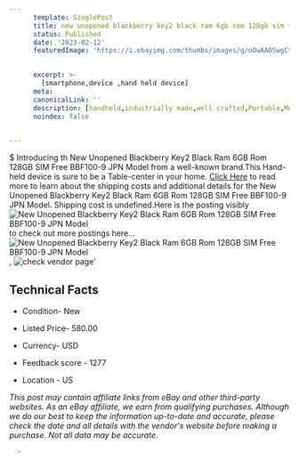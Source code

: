 ```yaml
---
      template: SinglePost
      title: new unopened blackberry key2 black ram 6gb rom 128gb sim free bbf100 9 jpn model
      status: Published
      date: '2023-02-12'
      featuredImage: 'https://i.ebayimg.com/thumbs/images/g/oOwAAOSwgCtiV~oT/s-l225.jpg'
       

      excerpt: >-
        [smartphone,device ,hand held device]
      meta:
      canonicalLink: ''
      description: [handheld,industrially made,well crafted,Portable,Mobile,Compact,Convenient,Lightweight,Maneuverable,Man-portable,Miniature,Carriable,Hand-held,Light,Holdable,Transportable,Mobile device,Pocket-sized,On-the-go,Wireless,Cordless,Compact size,Convenient size, smartphone,device ,hand held device]
      noindex: false
      

---
```

$
      Introducing th New Unopened Blackberry Key2 Black Ram 6GB Rom 128GB SIM Free BBF100-9 JPN Model from a well-known brand.This Hand-held device  is sure to be a Table-center in your home. [Click Here](https://www.ebay.com/itm/144504019336?hash=item21a51c5988%3Ag%3AoOwAAOSwgCtiV%7EoT&mkevt=1&mkcid=1&mkrid=711-53200-19255-0&campid=%253CePNCampaignId%253E&customid=%253CreferenceId%253E&toolid=10049) to read more to learn about the shipping costs and additional details for the New Unopened Blackberry Key2 Black Ram 6GB Rom 128GB SIM Free BBF100-9 JPN Model. Shipping cost is undefined.Here is the posting visibly ![New Unopened Blackberry Key2 Black Ram 6GB Rom 128GB SIM Free BBF100-9 JPN Model](https://i.ebayimg.com/thumbs/images/g/oOwAAOSwgCtiV~oT/s-l225.jpg) to check out more postings here... ![New Unopened Blackberry Key2 Black Ram 6GB Rom 128GB SIM Free BBF100-9 JPN Model](https://i.ebayimg.com/images/g/oOwAAOSwgCtiV~oT/s-l1600.jpg), ![check vendor page](https://origin-galleryplus.ebayimg.com/ws/web/144504019336_2_0_1/225x225.jpg,https://origin-galleryplus.ebayimg.com/ws/web/144504019336_3_0_1/225x225.jpg,https://origin-galleryplus.ebayimg.com/ws/web/144504019336_4_0_1/225x225.jpg,https://origin-galleryplus.ebayimg.com/ws/web/144504019336_5_0_1/225x225.jpg,https://origin-galleryplus.ebayimg.com/ws/web/144504019336_6_0_1/225x225.jpg,https://origin-galleryplus.ebayimg.com/ws/web/144504019336_7_0_1/225x225.jpg,https://origin-galleryplus.ebayimg.com/ws/web/144504019336_8_0_1/225x225.jpg,https://origin-galleryplus.ebayimg.com/ws/web/144504019336_9_0_1/225x225.jpg,https://origin-galleryplus.ebayimg.com/ws/web/144504019336_10_0_1/225x225.jpg,https://origin-galleryplus.ebayimg.com/ws/web/144504019336_11_0_1/225x225.jpg,https://origin-galleryplus.ebayimg.com/ws/web/144504019336_12_0_1/225x225.jpg)'

      

 ## Technical Facts 



     
      

 - Condition- New 


      

 - Listed Price- 580.00 


      

 - Currency- USD 


      

 - Feedback score - 1277 


      

 - Location - US 


      
      

 *_This post may contain affiliate links from eBay and other third-party websites. As an eBay affiliate, we earn from qualifying purchases. Although we do our best to keep the information up-to-date and accurate, please check the date and all details with the vendor's website before making a purchase. Not all data may be accurate._*




      -
